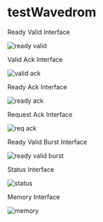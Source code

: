 # testWavedrom

Ready Valid Interface

![ready valid](https://svg.wavedrom.com/github/BrewKris/testWavedrom/main/rdyVld.json5?)

Valid Ack Interface

![valid ack](https://svg.wavedrom.com/github/BrewKris/testWavedrom/main/vldAck.json5?)

Ready Ack Interface

![ready ack](https://svg.wavedrom.com/github/BrewKris/testWavedrom/main/rdyAck.json5?)

Request Ack Interface

![req ack](https://svg.wavedrom.com/github/BrewKris/testWavedrom/main/reqAck.json5?)

Ready Valid Burst Interface

![ready valid burst](https://svg.wavedrom.com/github/BrewKris/testWavedrom/main/rdyVldBurst.json5?)

Status Interface 

![status](https://svg.wavedrom.com/github/BrewKris/testWavedrom/main/status.json5?)

Memory Interface

![memory](https://svg.wavedrom.com/github/BrewKris/testWavedrom/main/memory.json5?)
